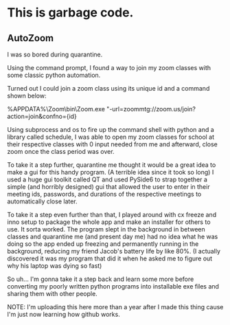 # This is garbage code.

## AutoZoom
I was so bored during quarantine.

Using the command prompt, I found a way to join my zoom classes with some classic python automation.

Turned out I could join a zoom class using its unique id and a command shown below:

%APPDATA%\Zoom\bin\Zoom.exe "-url=zoommtg://zoom.us/join?action=join&confno={id}

Using subprocess and os to fire up the command shell with python and a library called schedule, I was able to open my zoom classes for school at their respective classes with 0 input needed from me and afterward, close zoom once the class period was over.

To take it a step further, quarantine me thought it would be a great idea to make a gui for this handy program. (A terrible idea since it took so long)
I used a huge gui toolkit called QT and used PySide6 to strap together a simple (and horribly designed) gui that allowed the user to enter in their meeting ids, passwords, and durations of the respective meetings to automatically close later.

To take it a step even further than that, I played around with cx freeze and inno setup to package the whole app and make an installer for others to use. It sorta worked. The program slept in the background in between classes and quarantine me (and present day me) had no idea what he was doing so the app ended up freezing and permanently running in the background, reducing my friend Jacob's battery life by like 80%. (I actually discovered it was my program that did it when he asked me to figure out why his laptop was dying so fast) 

So uh... I'm gonna take it a step back and learn some more before converting my poorly written python programs into installable exe files and sharing them with other people. 


NOTE: I'm uploading this here more than a year after I made this thing cause I'm just now learning how github works. 
